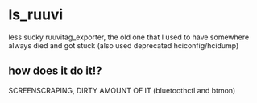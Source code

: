 # ls_ruuvi
less sucky ruuvitag_exporter, the old one that I used to have somewhere always died and got stuck (also used deprecated hciconfig/hcidump)

## how does it do it!?
SCREENSCRAPING, DIRTY AMOUNT OF IT (bluetoothctl and btmon)
